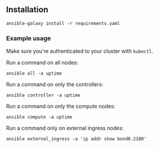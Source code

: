 ## Installation

```
ansible-galaxy install -r requirements.yaml
```

### Example usage

Make sure you're authenticated to your cluster with `kubectl`.

Run a command on all nodes:

```
ansible all -a uptime
```

Run a command on only the controllers:

```
ansible controller -a uptime
```

Run a command on only the compute nodes:

```
ansible compute -a uptime
```

Run a command only on external ingress nodes:

```
ansible external_ingress -a 'ip addr show bond0.2180'
```
